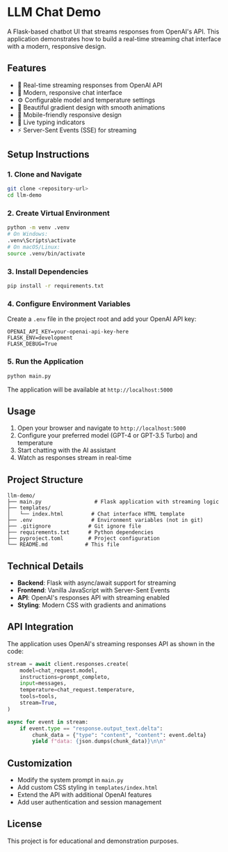# LLM Chat Demo

A Flask-based chatbot UI that streams responses from OpenAI's API. This application demonstrates how to build a real-time streaming chat interface with a modern, responsive design.

## Features

- 🎯 Real-time streaming responses from OpenAI API
- 💬 Modern, responsive chat interface
- ⚙️ Configurable model and temperature settings
- 🎨 Beautiful gradient design with smooth animations
- 📱 Mobile-friendly responsive design
- 🔄 Live typing indicators
- ⚡ Server-Sent Events (SSE) for streaming

## Setup Instructions

### 1. Clone and Navigate

```bash
git clone <repository-url>
cd llm-demo
```

### 2. Create Virtual Environment

```bash
python -m venv .venv
# On Windows:
.venv\Scripts\activate
# On macOS/Linux:
source .venv/bin/activate
```

### 3. Install Dependencies

```bash
pip install -r requirements.txt
```

### 4. Configure Environment Variables

Create a `.env` file in the project root and add your OpenAI API key:

```
OPENAI_API_KEY=your-openai-api-key-here
FLASK_ENV=development
FLASK_DEBUG=True
```

### 5. Run the Application

```bash
python main.py
```

The application will be available at `http://localhost:5000`

## Usage

1. Open your browser and navigate to `http://localhost:5000`
2. Configure your preferred model (GPT-4 or GPT-3.5 Turbo) and temperature
3. Start chatting with the AI assistant
4. Watch as responses stream in real-time

## Project Structure

```
llm-demo/
├── main.py                 # Flask application with streaming logic
├── templates/
│   └── index.html         # Chat interface HTML template
├── .env                   # Environment variables (not in git)
├── .gitignore            # Git ignore file
├── requirements.txt      # Python dependencies
├── pyproject.toml        # Project configuration
└── README.md            # This file
```

## Technical Details

- **Backend**: Flask with async/await support for streaming
- **Frontend**: Vanilla JavaScript with Server-Sent Events
- **API**: OpenAI's responses API with streaming enabled
- **Styling**: Modern CSS with gradients and animations

## API Integration

The application uses OpenAI's streaming responses API as shown in the code:

```python
stream = await client.responses.create(
    model=chat_request.model,
    instructions=prompt_completo,
    input=messages,
    temperature=chat_request.temperature,
    tools=tools,
    stream=True,
)

async for event in stream:
    if event.type == "response.output_text.delta":
        chunk_data = {"type": "content", "content": event.delta}
        yield f"data: {json.dumps(chunk_data)}\n\n"
```

## Customization

- Modify the system prompt in `main.py`
- Add custom CSS styling in `templates/index.html`
- Extend the API with additional OpenAI features
- Add user authentication and session management

## License

This project is for educational and demonstration purposes.
